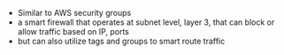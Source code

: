 - Similar to AWS security groups
- a smart firewall that operates at subnet level, layer 3, that can block or allow traffic based on IP, ports
- but can also utilize tags and groups to smart route traffic